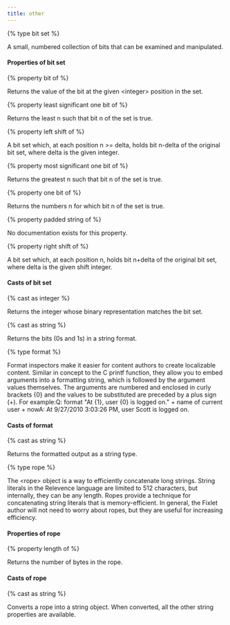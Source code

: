 ```yaml
---
title: other
---
```


{% type bit set %}

A small, numbered collection of bits that can be examined and manipulated.

#### Properties of bit set

{% property bit <integer> of <bit set> %}

Returns the value of the bit at the given &lt;integer&gt; position in the set.

{% property least significant one bit of <bit set> %}

Returns the least n such that bit n of the set is true.

{% property left shift <integer> of <bit set> %}

A bit set which, at each position n &gt;= delta, holds bit n-delta of the original bit set, where delta is the given integer.

{% property most significant one bit of <bit set> %}

Returns the greatest n such that bit n of the set is true.

{% property one bit of <bit set> %}

Returns the numbers n for which bit n of the set is true.

{% property padded string of <bit set> %}

No documentation exists for this property.

{% property right shift <integer> of <bit set> %}

A bit set which, at each position n, holds bit n+delta of the original bit set, where delta is the given shift integer.

#### Casts of bit set

{% cast <bit set> as integer %}

Returns the integer whose binary representation matches the bit set.

{% cast <bit set> as string %}

Returns the bits (0s and 1s) in a string format.

{% type format %}

Format inspectors make it easier for content authors to create localizable content. Similar in concept to the C printf function, they allow you to embed arguments into a formatting string, which is followed by the argument values themselves. The arguments are numbered and enclosed in curly brackets {0} and the values to be substituted are preceded by a plus sign (+). For example:Q: format &quot;At {1}, user {0} is logged on.&quot; + name of current user + nowA: At 9/27/2010 3:03:26 PM, user Scott is logged on.

#### Casts of format

{% cast <format> as string %}

Returns the formatted output as a string type.

{% type rope %}

The &lt;rope&gt; object is a way to efficiently concatenate long strings. String literals in the Relevence language are limited to 512 characters, but internally, they can be any length. Ropes provide a technique for concatenating string literals that is memory-efficient. In general, the Fixlet author will not need to worry about ropes, but they are useful for increasing efficiency.

#### Properties of rope

{% property length of <rope> %}

Returns the number of bytes in the rope.

#### Casts of rope

{% cast <rope> as string %}

Converts a rope into a string object. When converted, all the other string properties are available.


